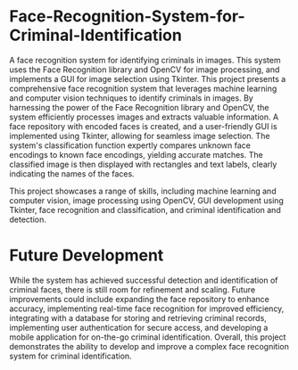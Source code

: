 # Face-Recognition-System-for-Criminal-Identification
A face recognition system for identifying criminals in images. This system uses the Face Recognition library and OpenCV for image processing, and implements a GUI for image selection using Tkinter. This project presents a comprehensive face recognition system that leverages machine learning and computer vision techniques to identify criminals in images. By harnessing the power of the Face Recognition library and OpenCV, the system efficiently processes images and extracts valuable information. A face repository with encoded faces is created, and a user-friendly GUI is implemented using Tkinter, allowing for seamless image selection. The system's classification function expertly compares unknown face encodings to known face encodings, yielding accurate matches. The classified image is then displayed with rectangles and text labels, clearly indicating the names of the faces.

This project showcases a range of skills, including machine learning and computer vision, image processing using OpenCV, GUI development using Tkinter, face recognition and classification, and criminal identification and detection.

# Future Development
While the system has achieved successful detection and identification of criminal faces, there is still room for refinement and scaling. Future improvements could include expanding the face repository to enhance accuracy, implementing real-time face recognition for improved efficiency, integrating with a database for storing and retrieving criminal records, implementing user authentication for secure access, and developing a mobile application for on-the-go criminal identification. Overall, this project demonstrates the ability to develop and improve a complex face recognition system for criminal identification.
